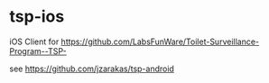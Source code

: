 tsp-ios
=======
iOS Client for https://github.com/LabsFunWare/Toilet-Surveillance-Program--TSP-

see https://github.com/jzarakas/tsp-android

